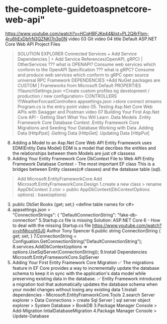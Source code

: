 # the-complete-guidetoaspnetcore-web-api" 
https://www.youtube.com/watch?v=HCqHBFJKe44&list=PL2Q8rFbm-4ru6hExDbfrN3QZNKI7n3p0N
video 03 Git
video 04 title Default ASP.NET Core Web API Project Files
>SOLUTION EXPLORER
>Connected Services + Add Service Dependencies | + Add Service References(OpenAPI, gRPC) | OtherServices
  ??? what is OPENAPI?
  >Consume web services which conform to the OpenAPI Specification
  ??? what is gRPC?
  >Consume and produce web services which conform to gRPC open source universal RPC Framework
>DEPENDENCIES +Add NuGet packages are CUSTOM | Frameworks from Microsoft Default 
>PROPERTIES
  !!!launchSettings.json <Create custom profiles eg development / production / new configuration>
>CONTROLLERS <this is where you add your custom controller >
  !!!WeatherForcastControllers
>appsettings.json >store connect streams
>Program.cs is the entry point
video 05. Testing Asp.Net Core Web APIs with Swagger and Postman
video 07  Building Your First Asp.Net Core API - Getting Start
  What You Will Learn
  .Data Models
  .Entity Framework Core Database Context
  .Entity Framework Core Migrations and Seeding Your Database
  Working with Data
  .Adding Data [HttpPpst]
  .Getting Data [HttpGet]
  .Updating Data [HttpPut]
08. Adding a Model to an Asp.Net Core Web API
    Entity Framework uses EDM(Entity Data Model)
    EDM is a model that decribes the entities and the relationships between them
    Models are just c# classess
09. Adding Your Entity Framework Core DbContext File to Web API
    Entity Framework Database Context - The most important EF class
    This is a bridges between Entity classes(c# classes) and the database table (sql).
  >Add Microsoft.EntityFrameworkCore
  >Add Microsoft.EntityFrameworkCore.Design
  1.create a new class > rename AppDbContext
  2.ctor >   public AppDbContext(DbContextOptions<AppDbContext> options) : base(options)
  3. public DbSet<Books> Books {get; set;} <define table names for c#>
  4. appsettings.json >  
  "ConnectionStrings": {
     "DefaultConnectionString": "fake-db-connection"
  5.Startup.cs file is missing
  Solution: ASP.NET Core 6 - How to deal with the missing Startup.cs file 
  https://www.youtube.com/watch?v=vhNhcuht0J0
  Author Tony Spencer
  6.public string ConnectionString { get; set; }
  7.ConnectionString = Configuation.GetConnectionString("DefaultConnectionString");
  8.services.AddDbContext<AppDbContext>(options => options.UseSqlServer(ConnectionString));
  9.Install Dependencies Microsoft.EntityFrameworkCore.SqlServer
10. Adding Your First Entity Framework Core Migration
  ✅ The migrations feature in EF Core provides a way to incrementally update the database schema to keep it in sync with the application's data model while preserving existing data in the database.
  ✅ Entity Framework introduced a migration tool that automatically updates the database schema when your model changes without losing any existing data
  1.Install dependencies - Microsoft.EntityFramworkCore.Tools
  2.search Server explorer > Data Connections > create Sql Server | sql server object explorer > System Database > BookDB
  3.Package Manager Console >  Add-Migration IntialDatabaseMigration
  4.Package Manager Console > Update-Database
  
  
 
